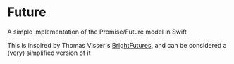 # Future
A simple implementation of the Promise/Future model in Swift

This is inspired by Thomas Visser's [BrightFutures](https://github.com/Thomvis/BrightFutures), and can be considered a (very) simplified version of it

